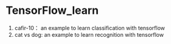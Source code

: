 # TensorFlow_learn
1. cafir-10： an example to learn classification with tensorflow
2. cat vs dog:  an example to learn recognition with tensorflow
